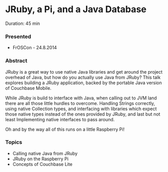 JRuby, a Pi, and a Java Database
================================

Duration: 45 min

### Presented

- FrOSCon - 24.8.2014

### Abstract

JRuby is a great way to use native Java libraries and get around the project
overhead of Java, but how do you actually use Java from JRuby? This talk
explores building a JRuby application, backed by the portable Java version of
Couchbase Mobile.

While JRuby is build to interface with Java, when calling out to JVM land
there are all those little hurdles to overcome. Handling Strings correctly,
using native Collection types, and interfacing with libraries which expect those
native types instead of the ones provided by JRuby, and last but not least
Implementing native interfaces to pass around.

Oh and by the way all of this runs on a little Raspberry Pi!

### Topics

- Calling native Java from JRuby
- JRuby on the Raspberry Pi
- Concepts of Couchbase Lite


